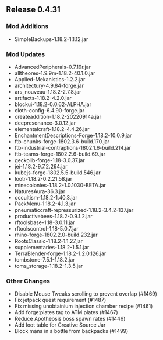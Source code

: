 ## Release 0.4.31

### Mod Additions
- SimpleBackups-1.18.2-1.1.12.jar
### Mod Updates
- AdvancedPeripherals-0.7.19r.jar
- alltheores-1.9.9m-1.18.2-40.1.0.jar
- Applied-Mekanistics-1.2.2.jar
- architectury-4.9.84-forge.jar
- ars_nouveau-1.18.2-2.7.8.jar
- artifacts-1.18.2-4.2.0.jar
- blockui-1.18.2-0.0.62-ALPHA.jar
- cloth-config-6.4.90-forge.jar
- createaddition-1.18.2-20220914a.jar
- deepresonance-3.0.12.jar
- elementalcraft-1.18.2-4.4.26.jar
- EnchantmentDescriptions-Forge-1.18.2-10.0.9.jar
- ftb-chunks-forge-1802.3.6-build.170.jar
- ftb-industrial-contraptions-1802.1.6-build.214.jar
- ftb-teams-forge-1802.2.6-build.69.jar
- geckolib-forge-1.18-3.0.37.jar
- jei-1.18.2-9.7.2.264.jar
- kubejs-forge-1802.5.5-build.546.jar
- lootr-1.18.2-0.2.21.58.jar
- minecolonies-1.18.2-1.0.1030-BETA.jar
- NaturesAura-36.3.jar
- occultism-1.18.2-1.40.3.jar
- PackMenu-1.18.2-4.1.3.jar
- pneumaticcraft-repressurized-1.18.2-3.4.2-137.jar
- productivebees-1.18.2-0.9.1.2.jar
- rftoolsbase-1.18-3.0.11.jar
- rftoolscontrol-1.18-5.0.7.jar
- rhino-forge-1802.2.0-build.232.jar
- RootsClassic-1.18.2-1.1.27.jar
- supplementaries-1.18.2-1.5.1.jar
- TerraBlender-forge-1.18.2-1.2.0.126.jar
- tombstone-7.5.1-1.18.2.jar
- toms_storage-1.18.2-1.3.5.jar

### Other Changes
- Disable Mouse Tweaks scrolling to prevent overlap (#1469)
- Fix jetpack quest requirement (#1487)
- Fix missing unobtainium injection chamber recipe (#1461)
- Add forge:plates tag to ATM plates (#1467)
- Reduce Apotheosis boss spawn rates (#1446)
- Add loot table for Creative Source Jar
- Block mana in a bottle from backpacks (#1499)
